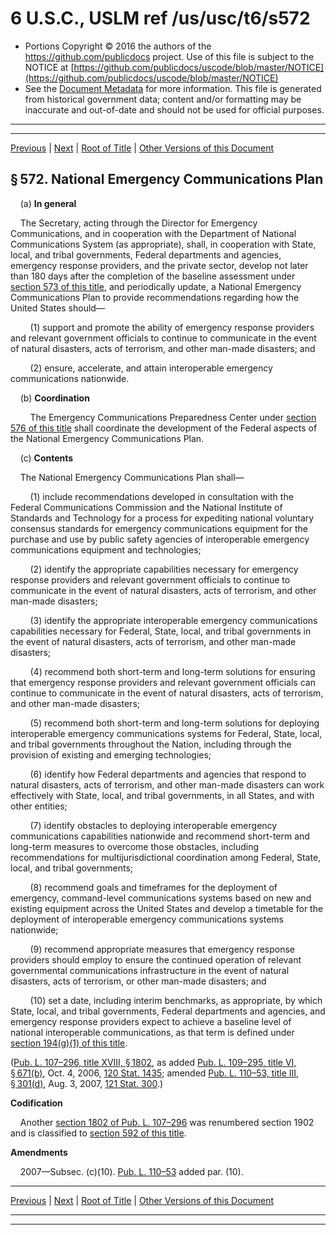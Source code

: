---
---

# 6 U.S.C., USLM ref /us/usc/t6/s572

* Portions Copyright © 2016 the authors of the https://github.com/publicdocs project.
  Use of this file is subject to the NOTICE at [https://github.com/publicdocs/uscode/blob/master/NOTICE](https://github.com/publicdocs/uscode/blob/master/NOTICE)
* See the [Document Metadata](././../../../../..//README.md) for more information.
  This file is generated from historical government data; content and/or formatting may be inaccurate and out-of-date and should not be used for official purposes.

----------
----------

[Previous](./../../../../..//us/usc/t6/ch1/schXIII/m__us_usc_t6_s571.md) | [Next](./../../../../..//us/usc/t6/ch1/schXIII/m__us_usc_t6_s573.md) | [Root of Title](./../../../../../) | [Other Versions of this Document](https://publicdocs.github.io/go/links?ns=uslm&ref=%2Fus%2Fusc%2Ft6%2Fs572)

## § 572. National Emergency Communications Plan

    (a) __In general__ 

    The Secretary, acting through the Director for Emergency Communications, and in cooperation with the Department of National Communications System (as appropriate), shall, in cooperation with State, local, and tribal governments, Federal departments and agencies, emergency response providers, and the private sector, develop not later than 180 days after the completion of the baseline assessment under [section 573 of this title][/us/usc/t6/s573], and periodically update, a National Emergency Communications Plan to provide recommendations regarding how the United States should—

        (1) support and promote the ability of emergency response providers and relevant government officials to continue to communicate in the event of natural disasters, acts of terrorism, and other man-made disasters; and

        (2) ensure, accelerate, and attain interoperable emergency communications nationwide.

    (b) __Coordination__ 

        The Emergency Communications Preparedness Center under [section 576 of this title][/us/usc/t6/s576] shall coordinate the development of the Federal aspects of the National Emergency Communications Plan.

    (c) __Contents__ 

    The National Emergency Communications Plan shall—

        (1) include recommendations developed in consultation with the Federal Communications Commission and the National Institute of Standards and Technology for a process for expediting national voluntary consensus standards for emergency communications equipment for the purchase and use by public safety agencies of interoperable emergency communications equipment and technologies;

        (2) identify the appropriate capabilities necessary for emergency response providers and relevant government officials to continue to communicate in the event of natural disasters, acts of terrorism, and other man-made disasters;

        (3) identify the appropriate interoperable emergency communications capabilities necessary for Federal, State, local, and tribal governments in the event of natural disasters, acts of terrorism, and other man-made disasters;

        (4) recommend both short-term and long-term solutions for ensuring that emergency response providers and relevant government officials can continue to communicate in the event of natural disasters, acts of terrorism, and other man-made disasters;

        (5) recommend both short-term and long-term solutions for deploying interoperable emergency communications systems for Federal, State, local, and tribal governments throughout the Nation, including through the provision of existing and emerging technologies;

        (6) identify how Federal departments and agencies that respond to natural disasters, acts of terrorism, and other man-made disasters can work effectively with State, local, and tribal governments, in all States, and with other entities;

        (7) identify obstacles to deploying interoperable emergency communications capabilities nationwide and recommend short-term and long-term measures to overcome those obstacles, including recommendations for multijurisdictional coordination among Federal, State, local, and tribal governments;

        (8) recommend goals and timeframes for the deployment of emergency, command-level communications systems based on new and existing equipment across the United States and develop a timetable for the deployment of interoperable emergency communications systems nationwide;

        (9) recommend appropriate measures that emergency response providers should employ to ensure the continued operation of relevant governmental communications infrastructure in the event of natural disasters, acts of terrorism, or other man-made disasters; and

        (10) set a date, including interim benchmarks, as appropriate, by which State, local, and tribal governments, Federal departments and agencies, and emergency response providers expect to achieve a baseline level of national interoperable communications, as that term is defined under [section 194(g)(1) of this title][/us/usc/t6/s194/g/1].

([Pub. L. 107–296, title XVIII, § 1802][/us/pl/107/296/s1802], as added [Pub. L. 109–295, title VI, § 671(b)][/us/pl/109/295/s671/b], Oct. 4, 2006, [120 Stat. 1435][/us/stat/120/1435]; amended [Pub. L. 110–53, title III, § 301(d)][/us/pl/110/53/s301/d], Aug. 3, 2007, [121 Stat. 300][/us/stat/121/300].)

 __Codification__ 

    Another [section 1802 of Pub. L. 107–296][/us/pl/107/296/s1802] was renumbered section 1902 and is classified to [section 592 of this title][/us/usc/t6/s592].

 __Amendments__ 

    2007—Subsec. (c)(10). [Pub. L. 110–53][/us/pl/110/53] added par. (10).

----------

[Previous](./../../../../..//us/usc/t6/ch1/schXIII/m__us_usc_t6_s571.md) | [Next](./../../../../..//us/usc/t6/ch1/schXIII/m__us_usc_t6_s573.md) | [Root of Title](./../../../../../) | [Other Versions of this Document](https://publicdocs.github.io/go/links?ns=uslm&ref=%2Fus%2Fusc%2Ft6%2Fs572)

----------
----------

[/us/usc/t6/s573]: https://publicdocs.github.io/go/links?ns=uslm&ref=%2Fus%2Fusc%2Ft6%2Fs573
[/us/usc/t6/s576]: https://publicdocs.github.io/go/links?ns=uslm&ref=%2Fus%2Fusc%2Ft6%2Fs576
[/us/usc/t6/s194/g/1]: https://publicdocs.github.io/go/links?ns=uslm&ref=%2Fus%2Fusc%2Ft6%2Fs194%2Fg%2F1
[/us/pl/107/296/s1802]: https://publicdocs.github.io/go/links?ns=uslm&ref=%2Fus%2Fpl%2F107%2F296%2Fs1802
[/us/pl/109/295/s671/b]: https://publicdocs.github.io/go/links?ns=uslm&ref=%2Fus%2Fpl%2F109%2F295%2Fs671%2Fb
[/us/stat/120/1435]: https://publicdocs.github.io/go/links?ns=uslm&ref=%2Fus%2Fstat%2F120%2F1435
[/us/pl/110/53/s301/d]: https://publicdocs.github.io/go/links?ns=uslm&ref=%2Fus%2Fpl%2F110%2F53%2Fs301%2Fd
[/us/stat/121/300]: https://publicdocs.github.io/go/links?ns=uslm&ref=%2Fus%2Fstat%2F121%2F300
[/us/pl/107/296/s1802]: https://publicdocs.github.io/go/links?ns=uslm&ref=%2Fus%2Fpl%2F107%2F296%2Fs1802
[/us/usc/t6/s592]: https://publicdocs.github.io/go/links?ns=uslm&ref=%2Fus%2Fusc%2Ft6%2Fs592
[/us/pl/110/53]: https://publicdocs.github.io/go/links?ns=uslm&ref=%2Fus%2Fpl%2F110%2F53


